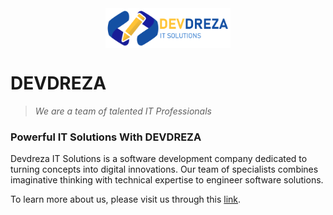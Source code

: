 <div style="display: flex; justify-content:center;">
<img src="/assets/img/DEVDREZA - nameAtSide copy.png" alt="DEVDREZA Logo" style="max-width:200px; height:auto;">
</div>

# DEVDREZA

> *We are a team of talented IT Professionals*

### Powerful IT Solutions With DEVDREZA
Devdreza IT Solutions is a software development company dedicated to turning concepts into digital innovations. Our team of specialists combines imaginative thinking with technical expertise to engineer software solutions.

To learn more about us, please visit us through this [link](https://jmandreza.github.io/devdreza/).